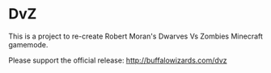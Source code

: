# DvZ
This is a project to re-create Robert Moran's Dwarves Vs Zombies Minecraft gamemode.

Please support the official release: http://buffalowizards.com/dvz
